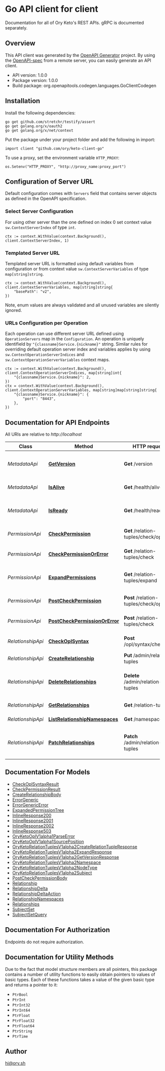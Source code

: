 # Go API client for client

Documentation for all of Ory Keto's REST APIs. gRPC is documented separately.


## Overview
This API client was generated by the [OpenAPI Generator](https://openapi-generator.tech) project.  By using the [OpenAPI-spec](https://www.openapis.org/) from a remote server, you can easily generate an API client.

- API version: 1.0.0
- Package version: 1.0.0
- Build package: org.openapitools.codegen.languages.GoClientCodegen

## Installation

Install the following dependencies:

```shell
go get github.com/stretchr/testify/assert
go get golang.org/x/oauth2
go get golang.org/x/net/context
```

Put the package under your project folder and add the following in import:

```golang
import client "github.com/ory/keto-client-go"
```

To use a proxy, set the environment variable `HTTP_PROXY`:

```golang
os.Setenv("HTTP_PROXY", "http://proxy_name:proxy_port")
```

## Configuration of Server URL

Default configuration comes with `Servers` field that contains server objects as defined in the OpenAPI specification.

### Select Server Configuration

For using other server than the one defined on index 0 set context value `sw.ContextServerIndex` of type `int`.

```golang
ctx := context.WithValue(context.Background(), client.ContextServerIndex, 1)
```

### Templated Server URL

Templated server URL is formatted using default variables from configuration or from context value `sw.ContextServerVariables` of type `map[string]string`.

```golang
ctx := context.WithValue(context.Background(), client.ContextServerVariables, map[string]string{
	"basePath": "v2",
})
```

Note, enum values are always validated and all unused variables are silently ignored.

### URLs Configuration per Operation

Each operation can use different server URL defined using `OperationServers` map in the `Configuration`.
An operation is uniquely identifield by `"{classname}Service.{nickname}"` string.
Similar rules for overriding default operation server index and variables applies by using `sw.ContextOperationServerIndices` and `sw.ContextOperationServerVariables` context maps.

```
ctx := context.WithValue(context.Background(), client.ContextOperationServerIndices, map[string]int{
	"{classname}Service.{nickname}": 2,
})
ctx = context.WithValue(context.Background(), client.ContextOperationServerVariables, map[string]map[string]string{
	"{classname}Service.{nickname}": {
		"port": "8443",
	},
})
```

## Documentation for API Endpoints

All URIs are relative to *http://localhost*

Class | Method | HTTP request | Description
------------ | ------------- | ------------- | -------------
*MetadataApi* | [**GetVersion**](docs/MetadataApi.md#getversion) | **Get** /version | Return Running Software Version.
*MetadataApi* | [**IsAlive**](docs/MetadataApi.md#isalive) | **Get** /health/alive | Check HTTP Server Status
*MetadataApi* | [**IsReady**](docs/MetadataApi.md#isready) | **Get** /health/ready | Check HTTP Server and Database Status
*PermissionApi* | [**CheckPermission**](docs/PermissionApi.md#checkpermission) | **Get** /relation-tuples/check/openapi | Performs an authorization check.
*PermissionApi* | [**CheckPermissionOrError**](docs/PermissionApi.md#checkpermissionorerror) | **Get** /relation-tuples/check | Performs an authorization check.
*PermissionApi* | [**ExpandPermissions**](docs/PermissionApi.md#expandpermissions) | **Get** /relation-tuples/expand | Expands the subject set into a tree of subjects.
*PermissionApi* | [**PostCheckPermission**](docs/PermissionApi.md#postcheckpermission) | **Post** /relation-tuples/check/openapi | Performs an authorization check.
*PermissionApi* | [**PostCheckPermissionOrError**](docs/PermissionApi.md#postcheckpermissionorerror) | **Post** /relation-tuples/check | Performs an authorization check.
*RelationshipApi* | [**CheckOplSyntax**](docs/RelationshipApi.md#checkoplsyntax) | **Post** /opl/syntax/check | Performs a syntax check request.
*RelationshipApi* | [**CreateRelationship**](docs/RelationshipApi.md#createrelationship) | **Put** /admin/relation-tuples | Creates a relationship
*RelationshipApi* | [**DeleteRelationships**](docs/RelationshipApi.md#deleterelationships) | **Delete** /admin/relation-tuples | Deletes relationships based on relation query
*RelationshipApi* | [**GetRelationships**](docs/RelationshipApi.md#getrelationships) | **Get** /relation-tuples | Lists ACL relationships.
*RelationshipApi* | [**ListRelationshipNamespaces**](docs/RelationshipApi.md#listrelationshipnamespaces) | **Get** /namespaces | Lists Namespaces
*RelationshipApi* | [**PatchRelationships**](docs/RelationshipApi.md#patchrelationships) | **Patch** /admin/relation-tuples | Writes one or more relationships in a single transaction.


## Documentation For Models

 - [CheckOplSyntaxResult](docs/CheckOplSyntaxResult.md)
 - [CheckPermissionResult](docs/CheckPermissionResult.md)
 - [CreateRelationshipBody](docs/CreateRelationshipBody.md)
 - [ErrorGeneric](docs/ErrorGeneric.md)
 - [ErrorGenericError](docs/ErrorGenericError.md)
 - [ExpandedPermissionTree](docs/ExpandedPermissionTree.md)
 - [InlineResponse200](docs/InlineResponse200.md)
 - [InlineResponse2001](docs/InlineResponse2001.md)
 - [InlineResponse2002](docs/InlineResponse2002.md)
 - [InlineResponse503](docs/InlineResponse503.md)
 - [OryKetoOplV1alpha1ParseError](docs/OryKetoOplV1alpha1ParseError.md)
 - [OryKetoOplV1alpha1SourcePosition](docs/OryKetoOplV1alpha1SourcePosition.md)
 - [OryKetoRelationTuplesV1alpha2CreateRelationTupleResponse](docs/OryKetoRelationTuplesV1alpha2CreateRelationTupleResponse.md)
 - [OryKetoRelationTuplesV1alpha2ExpandResponse](docs/OryKetoRelationTuplesV1alpha2ExpandResponse.md)
 - [OryKetoRelationTuplesV1alpha2GetVersionResponse](docs/OryKetoRelationTuplesV1alpha2GetVersionResponse.md)
 - [OryKetoRelationTuplesV1alpha2Namespace](docs/OryKetoRelationTuplesV1alpha2Namespace.md)
 - [OryKetoRelationTuplesV1alpha2NodeType](docs/OryKetoRelationTuplesV1alpha2NodeType.md)
 - [OryKetoRelationTuplesV1alpha2Subject](docs/OryKetoRelationTuplesV1alpha2Subject.md)
 - [PostCheckPermissionBody](docs/PostCheckPermissionBody.md)
 - [Relationship](docs/Relationship.md)
 - [RelationshipDelta](docs/RelationshipDelta.md)
 - [RelationshipDeltaAction](docs/RelationshipDeltaAction.md)
 - [RelationshipNamespaces](docs/RelationshipNamespaces.md)
 - [Relationships](docs/Relationships.md)
 - [SubjectSet](docs/SubjectSet.md)
 - [SubjectSetQuery](docs/SubjectSetQuery.md)


## Documentation For Authorization

 Endpoints do not require authorization.


## Documentation for Utility Methods

Due to the fact that model structure members are all pointers, this package contains
a number of utility functions to easily obtain pointers to values of basic types.
Each of these functions takes a value of the given basic type and returns a pointer to it:

* `PtrBool`
* `PtrInt`
* `PtrInt32`
* `PtrInt64`
* `PtrFloat`
* `PtrFloat32`
* `PtrFloat64`
* `PtrString`
* `PtrTime`

## Author

hi@ory.sh


